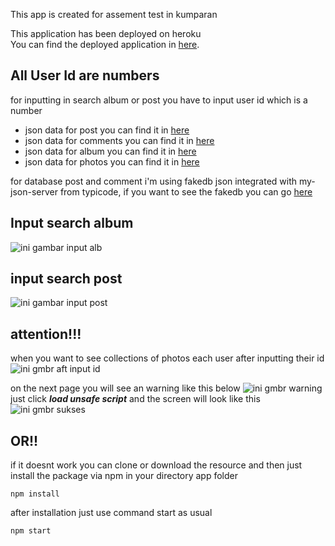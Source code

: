 This app is created for assement test in kumparan

This application has been deployed on heroku<br>
You can find the deployed application in [here](https://blooming-spire-84773.herokuapp.com).


## All User Id are numbers
for inputting in search album or post you have to input user id which is a number
- json data for post you can find it in [here](https://my-json-server.typicode.com/edenishvn4/fakedbjson/posts)
- json data for comments you can find it in [here](https://my-json-server.typicode.com/edenishvn4/fakedbjson/comments)
- json data for album you can find it in [here](http://jsonplaceholder.typicode.com/albums)
- json data for photos you can find it in [here](http://jsonplaceholder.typicode.com/photos)

for database post and comment i'm using fakedb json integrated with my-json-server from typicode,
if you want to see the fakedb you can go [here](https://github.com/edenishvn4/fakedbjson) 

## Input search album
![ini gambar input alb](https://firebasestorage.googleapis.com/v0/b/deploy-react-d147c.appspot.com/o/uidalb.png?alt=media&token=57b474e6-7518-4238-95ac-711e25d1d630)

## input search post
![ini gambar input post](https://firebasestorage.googleapis.com/v0/b/deploy-react-d147c.appspot.com/o/uidpost.png?alt=media&token=b12d2635-af0e-4943-a673-89757e4a9108)

## attention!!!
when you want to see collections of photos each user after inputting their id 
![ini gmbr aft input id](https://firebasestorage.googleapis.com/v0/b/deploy-react-d147c.appspot.com/o/erralbum1.jpg?alt=media&token=92a68d8c-c998-4051-baa9-68c657d6a327)

on the next page you will see an warning like this below
![ini gmbr warning](https://firebasestorage.googleapis.com/v0/b/deploy-react-d147c.appspot.com/o/erralbum.jpg?alt=media&token=3f1db1fc-8001-4e1e-bc26-cf3d809d7759)
<br>
just click **_load unsafe script_** and the screen will look like this 
![ini gmbr sukses](https://firebasestorage.googleapis.com/v0/b/deploy-react-d147c.appspot.com/o/success.png?alt=media&token=d511d897-456e-43cf-b0fb-89d86080bb6a)

## OR!!

if it doesnt work you can clone or download the resource and then just install the package via npm
in your directory app folder 
```
npm install
```
after installation just use command start as usual 
```
npm start
```

